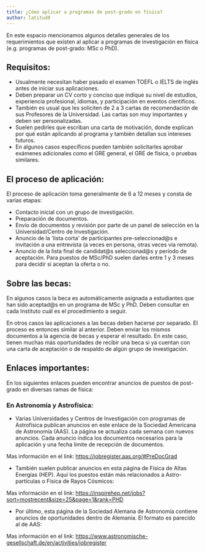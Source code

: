 ```yaml
---
title: ¿Cómo aplicar a programas de post-grado en física?
author: latitud0
---
```


En este espacio mencionamos algunos detalles generales de los requerimientos que existen al aplicar a programas de investigación en física (e.g. programas de post-grado: MSc o PhD).


## Requisitos:

 * Usualmente necesitan haber pasado el examen TOEFL o IELTS de inglés antes de iniciar sus aplicaciones. 
 * Deben preparar un CV corto y conciso que indique su nivel de estudios, experiencia profesional, idiomas, y participación en eventos científicos.
 * También es usual que les soliciten de 2 a 3 cartas de recomendación de sus Profesores de la Universidad. Las cartas son muy importantes y deben ser personalizadas.
 * Suelen pedirles que escriban una carta de motivación, donde explican por qué están aplicando al programa y también detallan sus intereses futuros.
 * En algunos casos específicos pueden también solicitarles aprobar exámenes adicionales como el GRE general, el GRE de física, o pruebas similares.


## El proceso de aplicación:

El proceso de aplicación toma generalmente de 6 a 12 meses y consta de varias etapas:

 * Contacto inicial con un grupo de investigación.
 * Preparación de documentos.
 * Envío de documentos y revisión por parte de un panel de selección en la Universidad/Centro de Investigación.
 * Anuncio de la 'lista corta' de participantes pre-seleccionad@s e invitación a una entrevista (a veces en persona, otras veces via remota).
 * Anuncio de la lista final de candidat@s seleccionad@s y período de aceptación. Para puestos de MSc/PhD suelen darles entre 1 y 3 meses para decidir si aceptan la oferta o no.


## Sobre las becas:

En algunos casos la beca es automáticamente asignada a estudiantes que han sido aceptad@s en un programa de MSc y PhD. Deben consultar en cada Instituto cuál es el procedimiento a seguir.

En otros casos las aplicaciones a las becas deben hacerse por separado. El proceso es entonces similar al anterior. Deben enviar los mismos documentos a la agencia de becas y esperar el resultado.  En este caso, tienen muchas más oportunidades de recibir una beca si ya cuentan con una carta de aceptación o de respaldo de algún grupo de investigación.


## Enlaces importantes:

En los siguientes enlaces pueden encontrar anuncios de puestos de post-grado en diversas ramas de física:

### En Astronomía y Astrofísica:

 * Varias Universidades y Centros de Investigación con programas de Astrofísica publican anuncios en este enlace de la Sociedad Americana de Astronomía (AAS). La página se actualiza cada semana con nuevos anuncios. Cada anuncio indica los documentos necesarios para la aplicación y una fecha límite de recepción de documentos.

Mas información en el link: https://jobregister.aas.org/#PreDocGrad


 * También suelen publicar anuncios en esta página de Física de Altas Energías (HEP). Aquí los puestos están más relacionados a Astro-partículas o Física de Rayos Cósmicos:

Mas información en el link: https://inspirehep.net/jobs?sort=mostrecent&size=25&page=1&rank=PHD


 * Por último, esta página de la Sociedad Alemana de Astronomía contiene anuncios de oportunidades dentro de Alemania. El formato es parecido al de AAS:

Mas información en el link: https://www.astronomische-gesellschaft.de/en/activities/jobregister
